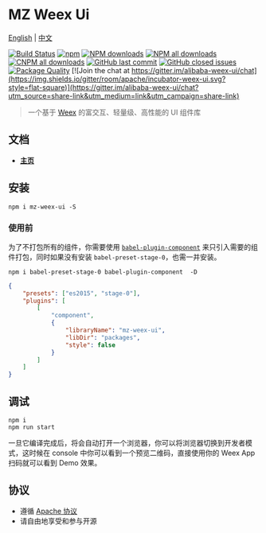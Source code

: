 # MZ Weex Ui

[English](README.md) | [中文](README_cn.md)

[![Build Status](https://img.shields.io/travis/apache/incubator-weex-ui.svg?style=flat-square)](https://travis-ci.org/apache/incubator-weex-ui)
[![npm](https://img.shields.io/npm/v/weex-ui.svg?maxAge=3600&style=flat-square)](https://www.npmjs.com/package/weex-ui)
[![NPM downloads](https://img.shields.io/npm/dm/weex-ui.svg?style=flat-square)](https://npmjs.org/package/weex-ui)
[![NPM all downloads](https://img.shields.io/npm/dt/weex-ui.svg?style=flat-square)](https://npmjs.org/package/weex-ui)
[![CNPM all downloads](http://npm.taobao.org/badge/d/weex-ui.svg?style=flat-square)](https://npm.taobao.org/package/weex-ui)
[![GitHub last commit](https://img.shields.io/github/last-commit/apache/incubator-weex-ui.svg?style=flat-square)](https://github.com/apache/incubator-weex-ui/commits/dev)
[![GitHub closed issues](https://img.shields.io/github/issues-closed/apache/incubator-weex-ui.svg?style=flat-square)](https://github.com/apache/incubator-weex-ui/issues?utf8=%E2%9C%93&q=)
[![Package Quality](http://npm.packagequality.com/shield/weex-ui.svg?style=flat-square)](http://packagequality.com/#?package=weex-ui)
[![Join the chat at https://gitter.im/alibaba-weex-ui/chat](https://img.shields.io/gitter/room/apache/incubator-weex-ui.svg?style=flat-square)](https://gitter.im/alibaba-weex-ui/chat?utm_source=share-link&utm_medium=link&utm_campaign=share-link)

> 一个基于 [Weex](https://github.com/apache/incubator-weex) 的富交互、轻量级、高性能的 UI 组件库

## 文档

* **[主页](https://apache.github.io/incubator-weex-ui/#/cn/)**

## 安装

```shell
npm i mz-weex-ui -S
```

### 使用前

为了不打包所有的组件，你需要使用 [`babel-plugin-component`](https://www.npmjs.com/package/babel-plugin-component) 来只引入需要的组件打包，同时如果没有安装 `babel-preset-stage-0`，也需一并安装。

```shell
npm i babel-preset-stage-0 babel-plugin-component  -D
```

```json
{
    "presets": ["es2015", "stage-0"],
    "plugins": [
        [
            "component",
            {
                "libraryName": "mz-weex-ui",
                "libDir": "packages",
                "style": false
            }
        ]
    ]
}
```

## 调试

```shell
npm i
npm run start
```

一旦它编译完成后，将会自动打开一个浏览器，你可以将浏览器切换到开发者模式，这时候在 console 中你可以看到一个预览二维码，直接使用你的 Weex App 扫码就可以看到 Demo 效果。


## 协议

* 遵循 [Apache 协议](https://apache.org/)
* 请自由地享受和参与开源
